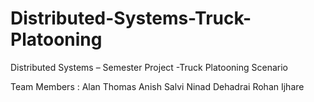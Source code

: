 # Distributed-Systems-Truck-Platooning
Distributed Systems – Semester Project -Truck Platooning Scenario

Team Members : 
Alan Thomas 
Anish Salvi
Ninad Dehadrai
Rohan Ijhare
